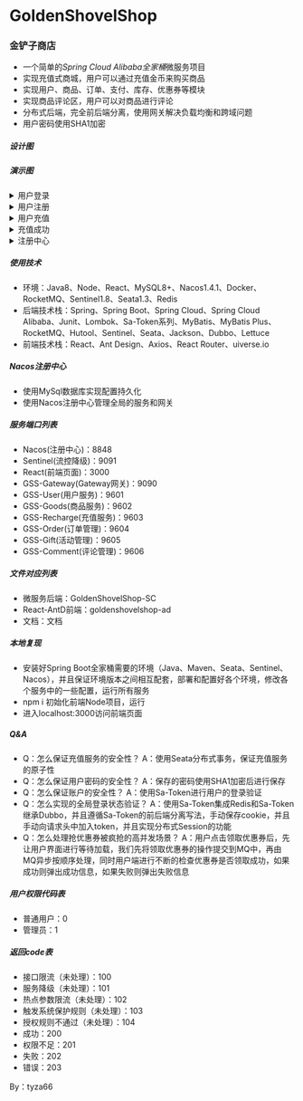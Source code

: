 # GoldenShovelShop
### 金铲子商店
- 一个简单的*Spring Cloud Alibaba全家桶*微服务项目
- 实现充值式商城，用户可以通过充值金币来购买商品
- 实现用户、商品、订单、支付、库存、优惠券等模块
- 实现商品评论区，用户可以对商品进行评论
- 分布式后端，完全前后端分离，使用网关解决负载均衡和跨域问题
- 用户密码使用SHA1加密

##### 设计图

##### 演示图
<details><summary>用户登录</summary>
<img src="./文档/图片/用户登录.png"/>
</details>
<details><summary>用户注册</summary>
<img src="./文档/图片/用户注册.png"/>
</details>
<details><summary>用户充值</summary>
<img src="./文档/图片/用户充值.png"/>
</details>
<details><summary>充值成功</summary>
<img src="./文档/图片/充值成功.png"/>
</details>
<details><summary>注册中心</summary>
<img src="./文档/图片/注册中心.png"/>
</details>

##### 使用技术
- 环境：Java8、Node、React、MySQL8+、Nacos1.4.1、Docker、RocketMQ、Sentinel1.8、Seata1.3、Redis
- 后端技术栈：Spring、Spring Boot、Spring Cloud、Spring Cloud Alibaba、Junit、Lombok、Sa-Token系列、MyBatis、MyBatis Plus、RocketMQ、Hutool、Sentinel、Seata、Jackson、Dubbo、Lettuce
- 前端技术栈：React、Ant Design、Axios、React Router、uiverse.io

##### Nacos注册中心
- 使用MySql数据库实现配置持久化
- 使用Nacos注册中心管理全局的服务和网关

##### 服务端口列表
- Nacos(注册中心)：8848
- Sentinel(流控降级)：9091
- React(前端页面)：3000
- GSS-Gateway(Gateway网关)：9090
- GSS-User(用户服务)：9601
- GSS-Goods(商品服务)：9602
- GSS-Recharge(充值服务)：9603
- GSS-Order(订单管理)：9604
- GSS-Gift(活动管理)：9605
- GSS-Comment(评论管理)：9606

##### 文件对应列表
- 微服务后端：GoldenShovelShop-SC
- React-AntD前端：goldenshovelshop-ad
- 文档：文档

##### 本地复现
- 安装好Spring Boot全家桶需要的环境（Java、Maven、Seata、Sentinel、Nacos），并且保证环境版本之间相互配套，部署和配置好各个环境，修改各个服务中的一些配置，运行所有服务
- npm i 初始化前端Node项目，运行
- 进入localhost:3000访问前端页面

##### Q&A
- Q：怎么保证充值服务的安全性？ A：使用Seata分布式事务，保证充值服务的原子性
- Q：怎么保证用户密码的安全性？ A：保存的密码使用SHA1加密后进行保存
- Q：怎么保证账户的安全性？ A：使用Sa-Token进行用户的登录验证
- Q：怎么实现的全局登录状态验证？ A：使用Sa-Token集成Redis和Sa-Token继承Dubbo，并且遵循Sa-Token的前后端分离写法，手动保存cookie，并且手动向请求头中加入token，并且实现分布式Session的功能
- Q：怎么处理抢优惠券被疯抢的高并发场景？ A：用户点击领取优惠券后，先让用户界面进行等待加载，我们先将领取优惠券的操作提交到MQ中，再由MQ异步按顺序处理，同时用户端进行不断的检查优惠券是否领取成功，如果成功则弹出成功信息，如果失败则弹出失败信息

##### 用户权限代码表
- 普通用户：0
- 管理员：1

##### 返回code表
- 接口限流（未处理）：100
- 服务降级（未处理）：101
- 热点参数限流（未处理）：102
- 触发系统保护规则（未处理）：103
- 授权规则不通过（未处理）：104
- 成功：200
- 权限不足：201
- 失败：202
- 错误：203

By：tyza66